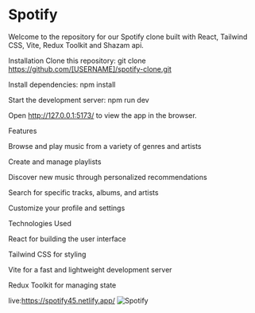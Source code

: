 # Spotify
Welcome to the repository for our Spotify clone built with React, Tailwind CSS, Vite,  Redux Toolkit and Shazam api.

Installation
Clone this repository: git clone https://github.com/[USERNAME]/spotify-clone.git

Install dependencies: npm install 

Start the development server: npm run dev 

Open http://127.0.0.1:5173/ to view the app in the browser.

Features

Browse and play music from a variety of genres and artists

Create and manage playlists

Discover new music through personalized recommendations

Search for specific tracks, albums, and artists

Customize your profile and settings

Technologies Used

React for building the user interface

Tailwind CSS for styling

Vite for a fast and lightweight development server

Redux Toolkit for managing state

live:https://spotify45.netlify.app/
![Spotify](https://user-images.githubusercontent.com/106855656/209869005-b615f805-6b4f-4aa1-9b44-f480787f1a44.PNG)
